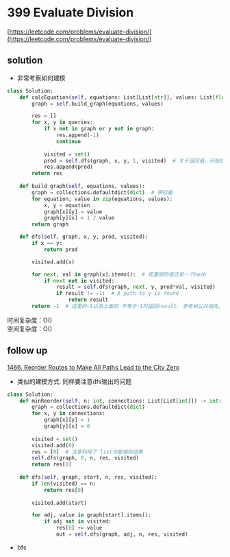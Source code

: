 # 399 Evaluate Division
[https://leetcode.com/problems/evaluate-division/](https://leetcode.com/problems/evaluate-division/)


## solution

- 非常考察如何建模

```python
class Solution:
    def calcEquation(self, equations: List[List[str]], values: List[float], queries: List[List[str]]) -> List[float]:
        graph = self.build_graph(equations, values)

        res = []
        for x, y in queries:
            if x not in graph or y not in graph:
                res.append(-1)
                continue
           
            visited = set()
            prod = self.dfs(graph, x, y, 1, visited)  # 关于返回值，开始很久返回都是空. 通过有的返回-1来识别最终返回非-1的那一个
            res.append(prod)            
        return res
    
    def build_graph(self, equations, values):
        graph = collections.defaultdict(dict)  # 带权重
        for equation, value in zip(equations, values):
            x, y = equation
            graph[x][y] = value
            graph[y][x] = 1 / value
        return graph

    def dfs(self, graph, x, y, prod, visited):
        if x == y:            
            return prod

        visited.add(x)

        for next, val in graph[x].items():  # 权重图的值还是一个hash
            if next not in visited:
                result = self.dfs(graph, next, y, prod*val, visited)
                if result != -1:  # A path to y is found
                    return result
        return -1  # 这里的-1以及上面的 不等于-1时返回result. 参考树公共祖先, 需要深刻理解递归
```
时间复杂度：O() <br>
空间复杂度：O()


## follow up

[1466. Reorder Routes to Make All Paths Lead to the City Zero](https://leetcode.com/problems/reorder-routes-to-make-all-paths-lead-to-the-city-zero/description/)
-  类似的建模方式. 同样要注意dfs输出的问题

```python
class Solution:
    def minReorder(self, n: int, connections: List[List[int]]) -> int:
        graph = collections.defaultdict(dict)
        for x, y in connections:
            graph[x][y] = 1
            graph[y][x] = 0        
       
        visited = set()
        visited.add(0)
        res = [0]  # 注意利用了 list也能保存结果
        self.dfs(graph, 0, n, res, visited)
        return res[0]
    
    def dfs(self, graph, start, n, res, visited):    
        if len(visited) == n:            
            return res[0]
        
        visited.add(start)   

        for adj, value in graph[start].items():
            if adj not in visited:
                res[0] += value
                out = self.dfs(graph, adj, n, res, visited)
```

- bfs
```python

```
